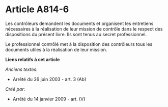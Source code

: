 # Article A814-6

Les contrôleurs demandent les documents et organisent les entretiens nécessaires à la réalisation de leur mission de contrôle
dans le respect des dispositions du présent livre. Ils sont tenus au secret professionnel.

Le professionnel contrôlé met à la disposition des contrôleurs tous les documents utiles à la réalisation de leur mission.

**Liens relatifs à cet article**

_Anciens textes_:

  - Arrêté du 26 juin 2003 - art. 3 (Ab)

_Créé par_:

  - Arrêté du 14 janvier 2009 - art. (V)
